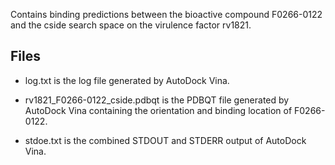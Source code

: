 Contains binding predictions between the bioactive compound F0266-0122 and the cside search space on the virulence factor rv1821.

## Files

- log.txt is the log file generated by AutoDock Vina.

- rv1821_F0266-0122_cside.pdbqt is the PDBQT file generated by AutoDock Vina containing the orientation and binding location of F0266-0122.

- stdoe.txt is the combined STDOUT and STDERR output of AutoDock Vina.

